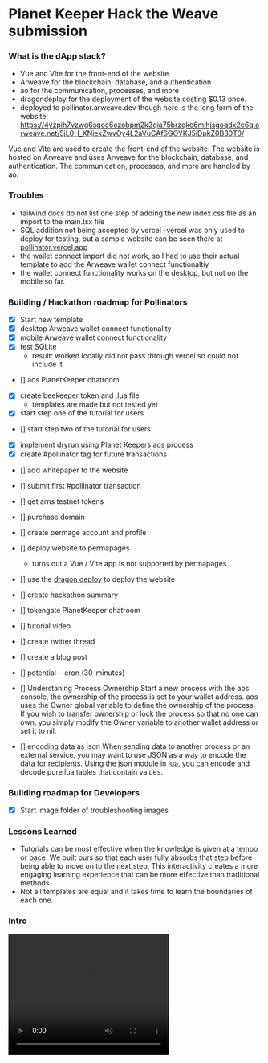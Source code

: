 # Planet Keeper Hack the Weave submission

### What is the dApp stack?

- Vue and Vite for the front-end of the website
- Arweave for the blockchain, database, and authentication
- ao for the communication, processes, and more
- dragondeploy for the deployment of the website costing $0.13 once.
- deployed to pollinator.arweave.dev though here is the long form of the website:
  https://4yzpih7vzwg6sgoc6ozobpm2k3qia75brzqke6mihjsgoqdx2e6q.arweave.net/5jL0H_XNjekZwvOy4L2aVuCAf6GOYKJ5iDpkZ0B30T0/

Vue and Vite are used to create the front-end of the website. The website is hosted on Arweave and uses Arweave for the blockchain, database, and authentication. The communication, processes, and more are handled by ao.

### Troubles

- tailwind docs do not list one step of adding the new index.css file as an import to the main.tsx file
- SQL addition not being accepted by vercel
  -vercel was only used to deploy for testing, but a sample website can be seen there at [pollinator.vercel.app](https://pollinator.vercel.app/)
- the wallet connect import did not work, so I had to use their actual template to add the Arweave wallet connect functionaltiy
- the wallet connect functionality works on the desktop, but not on the mobile so far.

### Building / Hackathon roadmap for Pollinators

- [x] Start new template
- [x] desktop Arweave wallet connect functionality
- [x] mobile Arweave wallet connect functionality
- [x] test SQLite
  - result: worked locally did not pass through vercel so could not include it
- [] aos PlanetKeeper chatroom
- [x] create beekeeper token and .lua file
  - templates are made but not tested yet
- [x] start step one of the tutorial for users
- [] start step two of the tutorial for users
- [x] implement dryrun using Planet Keepers aos process
- [x] create #pollinator tag for future transactions
- [] add whitepaper to the website
- [] submit first #pollinator transaction
- [] get arns testnet tokens
- [] purchase domain
- [] create permage account and profile
- [] deploy website to permapages
  - turns out a Vue / Vite app is not supported by permapages
- [] use the [dragon deploy](https://dragondeploy.xyz/) to deploy the website
- [] create hackathon summary
- [] tokengate PlanetKeeper chatroom
- [] tutorial video
- [] create twitter thread
- [] create a blog post
- [] potential --cron (30-minutes)
- [] Understaning Process Ownership
  Start a new process with the aos console, the ownership of the process is set to your wallet address. aos uses the Owner global variable to define the ownership of the process. If you wish to transfer ownership or lock the process so that no one can own, you simply modify the Owner variable to another wallet address or set it to nil.

- [] encoding data as json
  When sending data to another process or an external service, you may want to use JSON as a way to encode the data for recipients. Using the json module in lua, you can encode and decode pure lua tables that contain values.

### Building roadmap for Developers

- [x] Start image folder of troubleshooting images

### Lessons Learned

- Tutorials can be most effective when the knowledge is given at a tempo or pace. We built ours so that each user fully absorbs that step before being able to move on to the next step. This interactivity creates a more engaging learning experience that can be more effective than traditional methods.
- Not all templates are equal and it takes time to learn the boundaries of each one.

### Intro

<video width="320" height="240" controls>
  <source src="/public/intro.m4a" type="video/m4a">
  Your browser does not support the video tag.
</video>
